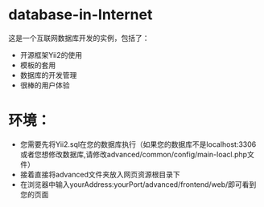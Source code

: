 # database-in-Internet
这是一个互联网数据库开发的实例，包括了：
* 开源框架Yii2的使用
* 模板的套用
* 数据库的开发管理
* 很棒的用户体验

# 环境：
* 您需要先将Yii2.sql在您的数据库执行（如果您的数据库不是localhost:3306或者您想修改数据库,请修改advanced/common/config/main-loacl.php文件）
* 接着直接将advanced文件夹放入网页资源根目录下
* 在浏览器中输入yourAddress:yourPort/advanced/frontend/web/即可看到您的页面
